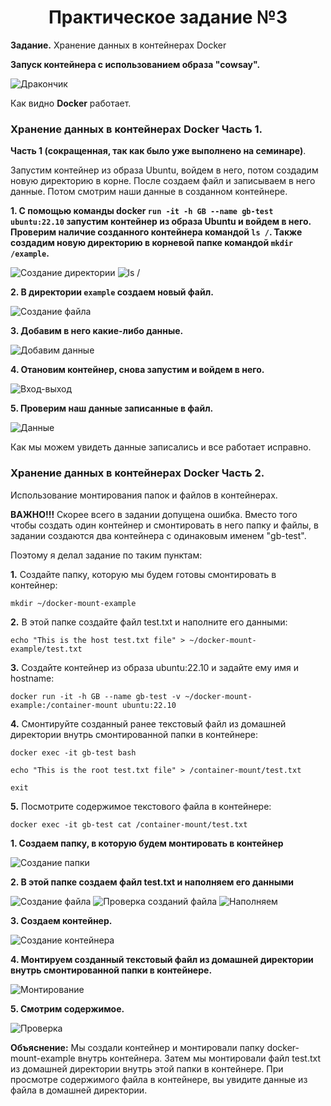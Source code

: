 # **<center>Практическое задание №3</center>**

**Задание.** Хранение данных в контейнерах Docker

**Запуск контейнера с использованием образа "cowsay".**

![Дракончик](https://i.ibb.co/yQB0LjY/1.png)

Как видно **Docker** работает.

### Хранение данных в контейнерах Docker Часть 1. 
**Часть 1 (сокращенная, так как было уже выполнено на семинаре)**. 

Запустим контейнер из образа Ubuntu, войдем в него, потом создадим
новую директорию в корне. После создаем файл и записываем в него данные.
Потом смотрим наши данные в созданном контейнере.

**1. С помощью команды docker `run -it -h GB --name gb-test ubuntu:22.10`
запустим контейнер из образа Ubuntu и войдем в него. Проверим наличие
созданного контейнера командой `ls /`. Также создадим новую директорию
в корневой папке командой `mkdir /example`.**

![Создание директории](https://i.ibb.co/pnbBV9H/3.png)
![ls /](https://i.ibb.co/3Spjq3R/2-Ubuntu.png)

**2. В директории `example` создаем новый файл.**

![Создание файла](https://i.ibb.co/vq2q5dJ/4-passwordstxt.png)

**3. Добавим в него какие-либо данные.**

![Добавим данные](https://i.ibb.co/5k4w47g/5.png)

**4. Отановим контейнер, снова запустим и войдем в него.**

![Вход-выход](https://i.ibb.co/ZGs92Lp/6.png)

**5. Проверим наш данные записанные в файл.**

![Данные](https://i.ibb.co/Y7nfzCx/7.png)

Как мы можем увидеть данные записались и все работает исправно.

### Хранение данных в контейнерах Docker Часть 2.

Использование монтирования папок и файлов в контейнерах.

**ВАЖНО!!!** Скорее всего в задании допущена ошибка. 
Вместо того чтобы создать один контейнер и смонтировать 
в него папку и файлы, в задании создаются два контейнера 
с одинаковым именем "gb-test".

Поэтому я делал задание по таким пунктам:

**1.** Создайте папку, которую мы будем готовы смонтировать в контейнер:

`mkdir ~/docker-mount-example`

**2.** В этой папке создайте файл test.txt и наполните его данными:

`echo "This is the host test.txt file" > ~/docker-mount-example/test.txt`

**3.** Создайте контейнер из образа ubuntu:22.10 и задайте ему имя и hostname:

`docker run -it -h GB --name gb-test -v ~/docker-mount-example:/container-mount ubuntu:22.10`

**4.** Смонтируйте созданный ранее текстовый файл из домашней директории внутрь смонтированной папки в контейнере:

`docker exec -it gb-test bash`

`echo "This is the root test.txt file" > /container-mount/test.txt`

`exit`

**5.** Посмотрите содержимое текстового файла в контейнере:

`docker exec -it gb-test cat /container-mount/test.txt`

**1. Создаем папку, в которую будем монтировать в контейнер**

![Создание папки](https://i.ibb.co/wcN8bKG/8.png)

**2. В этой папке создаем файл test.txt и наполняем его данными**

![Создание файла](https://i.ibb.co/wcN8bKG/8.png)
![Проверка созданий файла](https://i.ibb.co/YB8HLDz/9.png)
![Наполняем](https://i.ibb.co/hdBxJCN/10.png)

**3. Создаем контейнер.**

![Создание контейнера](https://i.ibb.co/m52Lsyz/11.png)

**4. Монтируем созданный текстовый файл из домашней директории внутрь смонтированной папки в контейнере.**

![Монтирование](https://i.ibb.co/cC5YxB5/12.png)

**5. Смотрим содержимое.**

![Проверка](https://i.ibb.co/S0mnDKC/13.png)

**Объяснение:**
Мы создали контейнер и монтировали папку docker-mount-example 
внутрь контейнера. Затем мы монтировали файл test.txt из домашней директории внутрь этой папки в контейнере. При просмотре содержимого файла в контейнере, вы увидите данные из файла в домашней директории.



